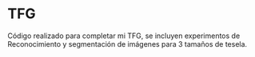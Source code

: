 # TFG
Código realizado para completar mi TFG, se incluyen experimentos de Reconocimiento y segmentación de imágenes para 3 tamaños de tesela.
